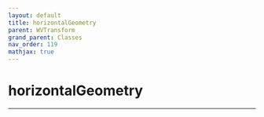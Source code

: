 ```yaml
---
layout: default
title: horizontalGeometry
parent: WVTransform
grand_parent: Classes
nav_order: 119
mathjax: true
---
```


#  horizontalGeometry




---

